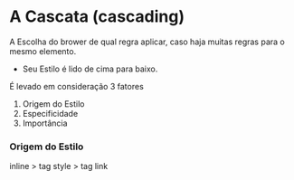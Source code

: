 # A Cascata (cascading)

A Escolha do brower de qual regra aplicar, caso haja muitas regras para o mesmo elemento.

* Seu Estilo é lido de cima para baixo.

É levado em consideração 3 fatores

1. Origem do Estilo
2. Especificidade
3. Importância

### Origem do Estilo

inline > tag style > tag link


